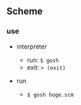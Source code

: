 ## Scheme

### use

- interpreter

  - run: `$ gosh`
  - exit: `> (exit)`

- run
  - `$ gosh hoge.scm`
